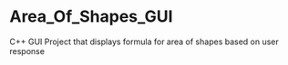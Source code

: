 # Area_Of_Shapes_GUI
C++ GUI Project that displays formula for area of shapes based on user response
